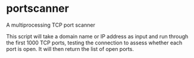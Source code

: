 # portscanner
A multiprocessing TCP port scanner

This script will take a domain name or IP address as input and run through the first 1000 TCP ports, testing the connection to assess whether each port is open. It will then return the list of open ports. 
